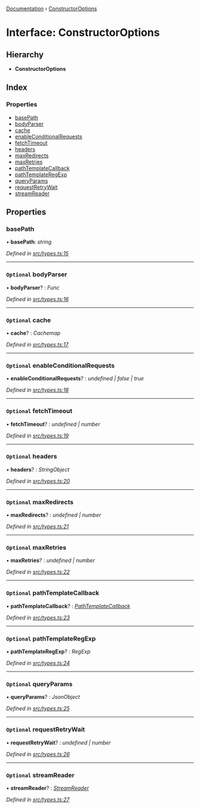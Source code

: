 [Documentation](../README.md) › [ConstructorOptions](constructoroptions.md)

# Interface: ConstructorOptions

## Hierarchy

* **ConstructorOptions**

## Index

### Properties

* [basePath](constructoroptions.md#basepath)
* [bodyParser](constructoroptions.md#optional-bodyparser)
* [cache](constructoroptions.md#optional-cache)
* [enableConditionalRequests](constructoroptions.md#optional-enableconditionalrequests)
* [fetchTimeout](constructoroptions.md#optional-fetchtimeout)
* [headers](constructoroptions.md#optional-headers)
* [maxRedirects](constructoroptions.md#optional-maxredirects)
* [maxRetries](constructoroptions.md#optional-maxretries)
* [pathTemplateCallback](constructoroptions.md#optional-pathtemplatecallback)
* [pathTemplateRegExp](constructoroptions.md#optional-pathtemplateregexp)
* [queryParams](constructoroptions.md#optional-queryparams)
* [requestRetryWait](constructoroptions.md#optional-requestretrywait)
* [streamReader](constructoroptions.md#optional-streamreader)

## Properties

###  basePath

• **basePath**: *string*

*Defined in [src/types.ts:15](https://github.com/badbatch/getta/blob/7da27bf/src/types.ts#L15)*

___

### `Optional` bodyParser

• **bodyParser**? : *Func*

*Defined in [src/types.ts:16](https://github.com/badbatch/getta/blob/7da27bf/src/types.ts#L16)*

___

### `Optional` cache

• **cache**? : *Cachemap*

*Defined in [src/types.ts:17](https://github.com/badbatch/getta/blob/7da27bf/src/types.ts#L17)*

___

### `Optional` enableConditionalRequests

• **enableConditionalRequests**? : *undefined | false | true*

*Defined in [src/types.ts:18](https://github.com/badbatch/getta/blob/7da27bf/src/types.ts#L18)*

___

### `Optional` fetchTimeout

• **fetchTimeout**? : *undefined | number*

*Defined in [src/types.ts:19](https://github.com/badbatch/getta/blob/7da27bf/src/types.ts#L19)*

___

### `Optional` headers

• **headers**? : *StringObject*

*Defined in [src/types.ts:20](https://github.com/badbatch/getta/blob/7da27bf/src/types.ts#L20)*

___

### `Optional` maxRedirects

• **maxRedirects**? : *undefined | number*

*Defined in [src/types.ts:21](https://github.com/badbatch/getta/blob/7da27bf/src/types.ts#L21)*

___

### `Optional` maxRetries

• **maxRetries**? : *undefined | number*

*Defined in [src/types.ts:22](https://github.com/badbatch/getta/blob/7da27bf/src/types.ts#L22)*

___

### `Optional` pathTemplateCallback

• **pathTemplateCallback**? : *[PathTemplateCallback](../README.md#pathtemplatecallback)*

*Defined in [src/types.ts:23](https://github.com/badbatch/getta/blob/7da27bf/src/types.ts#L23)*

___

### `Optional` pathTemplateRegExp

• **pathTemplateRegExp**? : *RegExp*

*Defined in [src/types.ts:24](https://github.com/badbatch/getta/blob/7da27bf/src/types.ts#L24)*

___

### `Optional` queryParams

• **queryParams**? : *JsonObject*

*Defined in [src/types.ts:25](https://github.com/badbatch/getta/blob/7da27bf/src/types.ts#L25)*

___

### `Optional` requestRetryWait

• **requestRetryWait**? : *undefined | number*

*Defined in [src/types.ts:26](https://github.com/badbatch/getta/blob/7da27bf/src/types.ts#L26)*

___

### `Optional` streamReader

• **streamReader**? : *[StreamReader](../README.md#streamreader)*

*Defined in [src/types.ts:27](https://github.com/badbatch/getta/blob/7da27bf/src/types.ts#L27)*
